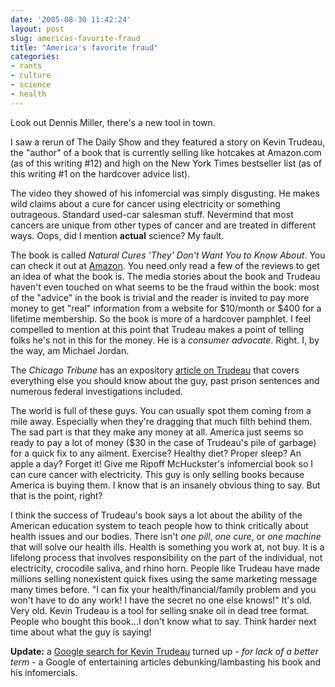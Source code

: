 ```yaml
---
date: '2005-08-30 11:42:24'
layout: post
slug: americas-favorite-fraud
title: "America's favorite fraud"
categories:
- rants
- culture
- science
- health
---
```


Look out Dennis Miller, there's a new tool in town.

I saw a rerun of The Daily Show and they featured a story on Kevin Trudeau, the "author" of a book that is currently selling like hotcakes at Amazon.com (as of this writing #12) and high on the New York Times bestseller list (as of this writing #1 on the hardcover advice list).

The video they showed of his infomercial was simply disgusting. He makes wild claims about a cure for cancer using electricity or something outrageous. Standard used-car salesman stuff. Nevermind that most cancers are unique from other types of cancer and are treated in different ways. Oops, did I mention **actual** science? My fault.

The book is called _Natural Cures 'They' Don't Want You to Know About_. You can check it out at [Amazon](http://www.amazon.com/exec/obidos/tg/detail/-/0975599518/ref=pd_ts_b_12/104-9730386-2757543?v=glance&s=books&n=1000). You need only read a few of the reviews to get an idea of what the book is. The media stories about the book and Trudeau haven't even touched on what seems to be the fraud within the book: most of the "advice" in the book is trivial and the reader is invited to pay more money to get "real" information from a website for $10/month or $400 for a lifetime membership. So the book is more of a hardcover pamphlet. I feel compelled to mention at this point that Trudeau makes a point of telling folks he's not in this for the money. He is a _consumer advocate_. Right. I, by the way, am Michael Jordan.

The _Chicago Tribune_ has an expository [article on Trudeau](http://articles.chicagotribune.com/2005-08-30/business/0508300104_1_natural-cures-kevin-trudeau-cure-claims) that covers everything else you should know about the guy, past prison sentences and numerous federal investigations included.

The world is full of these guys. You can usually spot them coming from a mile away. Especially when they're dragging that much filth behind them. The sad part is that they make any money at all. America just seems so ready to pay a lot of money ($30 in the case of Trudeau's pile of garbage) for a quick fix to any ailment. Exercise? Healthy diet? Proper sleep? An apple a day? Forget it! Give me Ripoff McHuckster's infomercial book so I can cure cancer with electricity. This guy is only selling books because America is buying them. I know that is an insanely obvious thing to say. But that is the point, right?

I think the success of Trudeau's book says a lot about the ability of the American education system to teach people how to think critically about health issues and our bodies. There isn't _one pill_, _one cure_, or _one machine_ that will solve our health ills. Health is something you work at, not buy. It is a lifelong process that involves responsibility on the part of the individual, not electricity, crocodile saliva, and rhino horn. People like Trudeau have made millions selling nonexistent quick fixes using the same marketing message many times before. "I can fix your health/financial/family problem and you won't have to do any work! I have the secret no one else knows!" It's old. Very old. Kevin Trudeau is a tool for selling snake oil in dead tree format. People who bought this book...I don't know what to say. Think harder next time about what the guy is saying!

**Update:** a [Google search for Kevin Trudeau](http://www.google.com/search?q=kevin+trudeau&hl=en&hs=wZ&lr=&client=firefox-a&rls=org.mozilla:en-US:official&start=10&sa=N) turned up - _for lack of a better term_ - a Google of entertaining articles debunking/lambasting his book and his infomercials.
